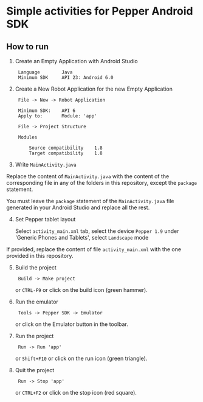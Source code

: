 # Simple activities for Pepper Android SDK

## How to run

1. Create an Empty Application with Android Studio

        Language        Java
        Minimum SDK     API 23: Android 6.0


2. Create a New Robot Application for the new Empty Application

        File -> New -> Robot Application 
        
        Minimum SDK:    API 6
        Apply to:       Module: 'app'

        File -> Project Structure

        Modules

            Source compatibility    1.8
            Target compatibility    1.8


3. Write `MainActivity.java`

Replace the content of `MainActivity.java` with the content of the corresponding file in any of the folders in this repository, except the `package` statement. 

You must leave the `package` statement of the `MainActivity.java` file generated in your Android Studio and replace all the rest.


4. Set Pepper tablet layout

    Select `activity_main.xml` tab, select the device `Pepper 1.9` under 'Generic Phones and Tablets', select `Landscape` mode

If provided, replace the content of file `activity_main.xml`
with the one provided in this repository.


5. Build the project

        Build -> Make project

    or `CTRL-F9` or click on the build icon (green hammer).


6. Run the emulator

        Tools -> Pepper SDK -> Emulator

    or click on the Emulator button in the toolbar.


7. Run the project


        Run -> Run 'app'

    or `Shift+F10` or click on the run icon (green triangle).


8. Quit the project

        Run -> Stop 'app'

    or `CTRL+F2` or click on the stop icon (red square).

